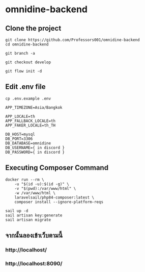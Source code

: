 # omnidine-backend

## Clone the project

```
git clone https://github.com/Professors001/omnidine-backend
cd omnidine-backend
```

```
git branch -a
```

```
git checkout develop
```

```
git flow init -d
```
## Edit .env file
```
cp .env.example .env
```

```
APP_TIMEZONE=Asia/Bangkok 
```

```
APP_LOCALE=th
APP_FALLBACK_LOCALE=th
APP_FAKER_LOCALE=th_TH
```

```
DB_HOST=mysql
DB_PORT=3306
DB_DATABASE=omnidine
DB_USERNAME={ in discord }
DB_PASSWORD={ in discord }
```

## Executing Composer Command
```
docker run --rm \
    -u "$(id -u):$(id -g)" \
    -v "$(pwd):/var/www/html" \
    -w /var/www/html \
    laravelsail/php84-composer:latest \
    composer install --ignore-platform-reqs
```

```
sail up -d
sail artisan key:generate
sail artisan migrate
```
## จากนั้นลองเข้าเว็บตามนี้

### http://localhost/

### http://localhost:8090/

